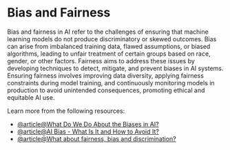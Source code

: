 # Bias and Fairness

Bias and fairness in AI refer to the challenges of ensuring that machine learning models do not produce discriminatory or skewed outcomes. Bias can arise from imbalanced training data, flawed assumptions, or biased algorithms, leading to unfair treatment of certain groups based on race, gender, or other factors. Fairness aims to address these issues by developing techniques to detect, mitigate, and prevent biases in AI systems. Ensuring fairness involves improving data diversity, applying fairness constraints during model training, and continuously monitoring models in production to avoid unintended consequences, promoting ethical and equitable AI use.

Learn more from the following resources:

- [@article@What Do We Do About the Biases in AI?](https://hbr.org/2019/10/what-do-we-do-about-the-biases-in-ai)
- [@article@AI Bias - What Is It and How to Avoid It?](https://levity.ai/blog/ai-bias-how-to-avoid)
- [@article@What about fairness, bias and discrimination?](https://ico.org.uk/for-organisations/uk-gdpr-guidance-and-resources/artificial-intelligence/guidance-on-ai-and-data-protection/how-do-we-ensure-fairness-in-ai/what-about-fairness-bias-and-discrimination/)
